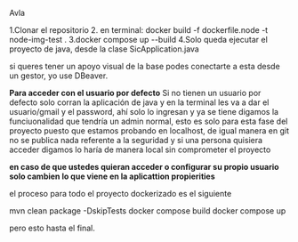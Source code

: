 Avla

1.Clonar el repositorio
2. en terminal: docker build -f dockerfile.node -t node-img-test .
3.docker compose up --build
4.Solo queda ejecutar el proyecto de java, desde la clase SicApplication.java

si queres tener un apoyo visual de la base podes conectarte a esta desde un gestor, yo use DBeaver.

**Para acceder con el usuario por defecto**
Si no tienen un usuario por defecto solo corran la aplicación de java y en la terminal les va a dar el usuario/gmail y el password, ahí solo lo ingresan y ya se tiene digamos la funciuonalidad que tendría un admin normal, esto es solo para esta fase del proyecto puesto que estamos probando en localhost, de igual manera en git no se publica nada referente a la seguridad y si una persona quisiera acceder digamos lo haría de manera local sin comprometer el proyecto

**en caso de que ustedes quieran acceder o configurar su propio usuario solo cambien lo que viene en la aplicattion propierities**

el proceso para todo el proyecto dockerizado 
es el siguiente 

mvn clean package -DskipTests
docker compose build
docker compose up

pero esto hasta el final.